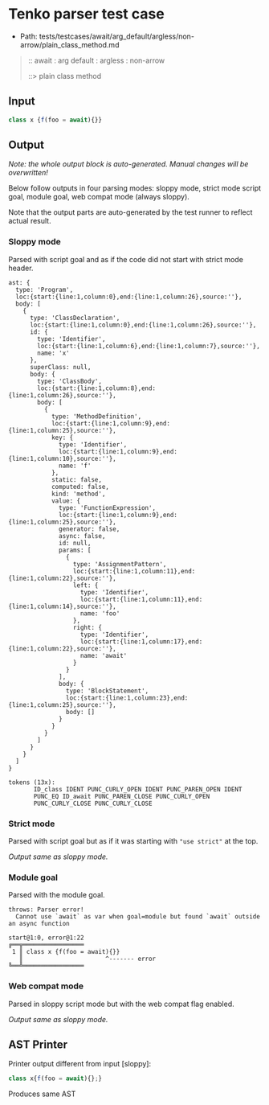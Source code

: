 # Tenko parser test case

- Path: tests/testcases/await/arg_default/argless/non-arrow/plain_class_method.md

> :: await : arg default : argless : non-arrow
>
> ::> plain class method

## Input

`````js
class x {f(foo = await){}}
`````

## Output

_Note: the whole output block is auto-generated. Manual changes will be overwritten!_

Below follow outputs in four parsing modes: sloppy mode, strict mode script goal, module goal, web compat mode (always sloppy).

Note that the output parts are auto-generated by the test runner to reflect actual result.

### Sloppy mode

Parsed with script goal and as if the code did not start with strict mode header.

`````
ast: {
  type: 'Program',
  loc:{start:{line:1,column:0},end:{line:1,column:26},source:''},
  body: [
    {
      type: 'ClassDeclaration',
      loc:{start:{line:1,column:0},end:{line:1,column:26},source:''},
      id: {
        type: 'Identifier',
        loc:{start:{line:1,column:6},end:{line:1,column:7},source:''},
        name: 'x'
      },
      superClass: null,
      body: {
        type: 'ClassBody',
        loc:{start:{line:1,column:8},end:{line:1,column:26},source:''},
        body: [
          {
            type: 'MethodDefinition',
            loc:{start:{line:1,column:9},end:{line:1,column:25},source:''},
            key: {
              type: 'Identifier',
              loc:{start:{line:1,column:9},end:{line:1,column:10},source:''},
              name: 'f'
            },
            static: false,
            computed: false,
            kind: 'method',
            value: {
              type: 'FunctionExpression',
              loc:{start:{line:1,column:9},end:{line:1,column:25},source:''},
              generator: false,
              async: false,
              id: null,
              params: [
                {
                  type: 'AssignmentPattern',
                  loc:{start:{line:1,column:11},end:{line:1,column:22},source:''},
                  left: {
                    type: 'Identifier',
                    loc:{start:{line:1,column:11},end:{line:1,column:14},source:''},
                    name: 'foo'
                  },
                  right: {
                    type: 'Identifier',
                    loc:{start:{line:1,column:17},end:{line:1,column:22},source:''},
                    name: 'await'
                  }
                }
              ],
              body: {
                type: 'BlockStatement',
                loc:{start:{line:1,column:23},end:{line:1,column:25},source:''},
                body: []
              }
            }
          }
        ]
      }
    }
  ]
}

tokens (13x):
       ID_class IDENT PUNC_CURLY_OPEN IDENT PUNC_PAREN_OPEN IDENT
       PUNC_EQ ID_await PUNC_PAREN_CLOSE PUNC_CURLY_OPEN
       PUNC_CURLY_CLOSE PUNC_CURLY_CLOSE
`````

### Strict mode

Parsed with script goal but as if it was starting with `"use strict"` at the top.

_Output same as sloppy mode._

### Module goal

Parsed with the module goal.

`````
throws: Parser error!
  Cannot use `await` as var when goal=module but found `await` outside an async function

start@1:0, error@1:22
╔══╦═════════════════
 1 ║ class x {f(foo = await){}}
   ║                       ^------- error
╚══╩═════════════════

`````


### Web compat mode

Parsed in sloppy script mode but with the web compat flag enabled.

_Output same as sloppy mode._

## AST Printer

Printer output different from input [sloppy]:

````js
class x{f(foo = await){};}
````

Produces same AST
